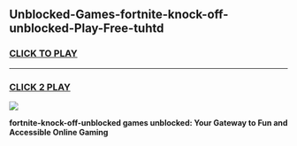 
## Unblocked-Games-fortnite-knock-off-unblocked-Play-Free-tuhtd
<h3>
<a href="https://premium76.site?title=fortnite-knock-off-unblocked&ref=18A1">CLICK TO PLAY</a></h3>
<hr>

<h3>
<a href="https://premium76.site?title=fortnite-knock-off-unblocked&ref=18A1">CLICK 2 PLAY</a>
  
</h3>

<a href="https://premium76.site?title=fortnite-knock-off-unblocked&ref=18A1"><img src="https://clearcache.store/games.png"></a>


**fortnite-knock-off-unblocked games unblocked: Your Gateway to Fun and Accessible Online Gaming**
